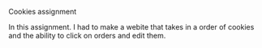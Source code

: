 Cookies assignment

In this assignment. I had to make a webite that takes in a order of cookies and the ability to click on orders and edit them.
